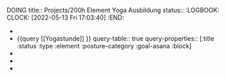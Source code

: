 DOING title:: Projects/200h Element Yoga Ausbildung
status::
:LOGBOOK:
CLOCK: [2022-05-13 Fri 17:03:40]
:END:

-
- {{query [[Yogastunde]] }}
  query-table:: true
  query-properties:: [:title :status :type :element :posture-category :goal-asana :block]
-
-
-